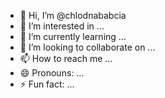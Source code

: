 - 👋 Hi, I’m @chlodnababcia
- 👀 I’m interested in ...
- 🌱 I’m currently learning ...
- 💞️ I’m looking to collaborate on ...
- 📫 How to reach me ...
- 😄 Pronouns: ...
- ⚡ Fun fact: ...

<!---
chlodnababcia/chlodnababcia is a ✨ special ✨ repository because its `README.md` (this file) appears on your GitHub profile.
You can click the Preview link to take a look at your changes.
--->
